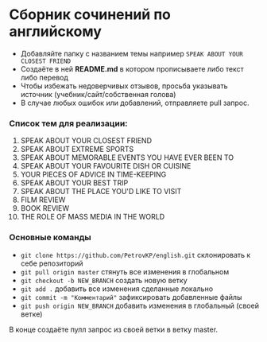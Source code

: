 ﻿# Сборник сочинений по английскому

+ Добавляйте папку с названием  темы например `SPEAK ABOUT YOUR CLOSEST FRIEND`
+ Создаёте в ней **README.md** в котором прописываете либо текст либо перевод
+ Чтобы избежать недоверчивых отзывов, просьба указывать источник (учебник/сайт/собственная голова)
+ В случае любых ошибок или добавлений, отправляете pull запрос.

### Список тем для реализации:

1. SPEAK ABOUT YOUR CLOSEST FRIEND
2. SPEAK ABOUT EXTREME SPORTS
3. SPEAK ABOUT MEMORABLE EVENTS YOU HAVE EVER BEEN TO
4. SPEAK ABOUT YOUR FAVOURITE DISH OR CUISINE
5. YOUR PIECES OF ADVICE IN TIME-KEEPING
6. SPEAK ABOUT YOUR BEST TRIP
7. SPEAK ABOUT THE PLACE YOU'D LIKE TO VISIT
8. FILM REVIEW
9. BOOK REVIEW
10. THE ROLE OF MASS MEDIA IN THE WORLD

### Основные команды

+ `git clone https://github.com/PetrovKP/english.git` склонировать к себе репозиторий
+ `git pull origin master` стянуть все изменения в глобальном
+ `git checkout -b NEW_BRANCH` создать новую ветку
+ `git add .` добавить все изменения сделанные локально
+ `git commit -m "Комментарий"` зафиксировать добавленные файлы
+ `git push origin NEW_BRANCH` добавить изменения в глобальный (своей ветке)

В конце создаёте пулл запрос из своей ветки в ветку master.